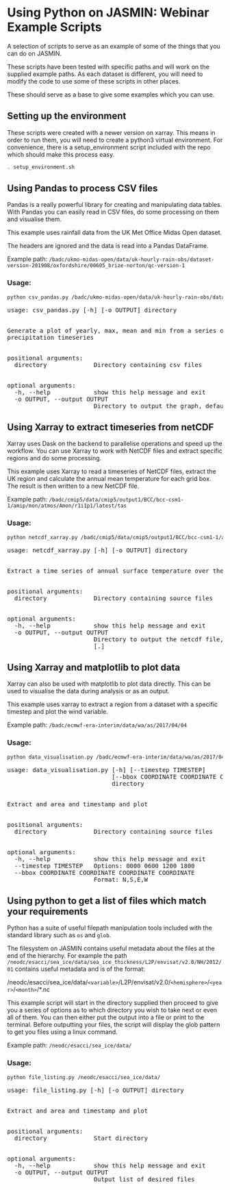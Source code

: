 # Using Python on JASMIN: Webinar Example Scripts

A selection of scripts to serve as an example of some of the things that you can
do on JASMIN.

These scripts have been tested with specific paths and will work on the supplied 
example paths. As each dataset is different, you will need to modify the code to
use some of these scripts in other places.

These should serve as a base to give some examples which you can use.


## Setting up the environment

These scripts were created with a newer version on xarray. This means in order
to run them, you will need to create a python3 virtual environment. For convenience,
there is a setup_environment script included with the repo which should make this
process easy.

```bash
. setup_environment.sh
```

## Using Pandas to process CSV files

Pandas is a really powerful library for creating and manipulating data tables.
With Pandas you can easily read in CSV files, do some processing on them and 
visualise them.

This example uses rainfall data from the UK Met Office Midas Open dataset.

The headers are ignored and the data is read into a Pandas DataFrame. 

Example path: `/badc/ukmo-midas-open/data/uk-hourly-rain-obs/dataset-version-201908/oxfordshire/00605_brize-norton/qc-version-1`

### Usage:

```bash
python csv_pandas.py /badc/ukmo-midas-open/data/uk-hourly-rain-obs/dataset-version-201908/oxfordshire/00605_brize-norton/qc-version-1
```

<pre>
usage: csv_pandas.py [-h] [-o OUTPUT] directory
<br>
Generate a plot of yearly, max, mean and min from a series of csv files in the midas open
precipitation timeseries
<br>
positional arguments:
  directory             Directory containing csv files
<br>
optional arguments:
  -h, --help            show this help message and exit
  -o OUTPUT, --output OUTPUT
                        Directory to output the graph, defaults to the run directory. Default: [.]
</pre>

## Using Xarray to extract timeseries from netCDF

Xarray uses Dask on the backend to parallelise operations and speed up the workflow.
You can use Xarray to work with NetCDF files and extract specific regions and do some processing.

This example uses Xarray to read a timeseries of NetCDF files, extract the UK region and calculate the 
annual mean temperature for each grid box. The result is then written to a new NetCDF file.

Example path: `/badc/cmip5/data/cmip5/output1/BCC/bcc-csm1-1/amip/mon/atmos/Amon/r1i1p1/latest/tas`


### Usage:

```bash
python netcdf_xarray.py /badc/cmip5/data/cmip5/output1/BCC/bcc-csm1-1/amip/mon/atmos/Amon/r1i1p1/latest/tas
```

<pre>
usage: netcdf_xarray.py [-h] [-o OUTPUT] directory
<br>
Extract a time series of annual surface temperature over the UK
<br>
positional arguments:
  directory             Directory containing source files
<br>
optional arguments:
  -h, --help            show this help message and exit
  -o OUTPUT, --output OUTPUT
                        Directory to output the netcdf file, defaults to the run directory. Default
                        [.]
</pre>


## Using Xarray and matplotlib to plot data

Xarray can also be used with matplotlib to plot data directly. This can be used to 
visualise the data during analysis or as an output.

This example uses xarray to extract a region from a dataset with a specific timestep and plot
the wind variable.

Example path: `/badc/ecmwf-era-interim/data/wa/as/2017/04/04`

### Usage:

```bash
python data_visualisation.py /badc/ecmwf-era-interim/data/wa/as/2017/04/04 --bbox 70 40 20 -20
```

<pre>
usage: data_visualisation.py [-h] [--timestep TIMESTEP]
                             [--bbox COORDINATE COORDINATE COORDINATE COORDINATE]
                             directory
<br>
Extract and area and timestamp and plot
<br>
positional arguments:
  directory             Directory containing source files
<br>
optional arguments:
  -h, --help            show this help message and exit
  --timestep TIMESTEP   Options: 0000 0600 1200 1800
  --bbox COORDINATE COORDINATE COORDINATE COORDINATE
                        Format: N,S,E,W
</pre>


## Using python to get a list of files which match your requirements

Python has a suite of useful filepath manipulation tools included with the standard library such
as `os` and `glob`.

The filesystem on JASMIN contains useful metadata about the files at the end of the hierarchy. 
For example the path `/neodc/esacci/sea_ice/data/sea_ice_thickness/L2P/envisat/v2.0/NH/2012/01` contains
useful metadata and is of the format: 

/neodc/esacci/sea_ice/data/`<variable>`/L2P/envisat/v2.0/`<hemisphere>`/`<year>`/`<month>`/*.nc


This example script will start in the directory supplied then proceed to give you a series of options
as to which directory you wish to take next or even all of them. You can then either put the output into a file or
print to the terminal. Before outputting your files, the script will display the glob pattern to get you files using a
linux command.

Example path: `/neodc/esacci/sea_ice/data/`

### Usage:

```bash
python file_listing.py /neodc/esacci/sea_ice/data/
```

<pre>
usage: file_listing.py [-h] [-o OUTPUT] directory
<br>
Extract and area and timestamp and plot
<br>
positional arguments:
  directory             Start directory
<br>
optional arguments:
  -h, --help            show this help message and exit
  -o OUTPUT, --output OUTPUT
                        Output list of desired files
</pre>


